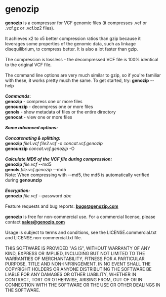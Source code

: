 # genozip
<b>genozip</b> is a compressor for VCF genomic files (it compresses .vcf or .vcf.gz or .vcf.bz2 files).<br>
<br>
It achieves x2 to x5 better compression ratios than gzip because it leverages some properties of the genomic data, such as linkage disequilibrium, to compress better. It is also a lot faster than gzip.<br>
<br>
The compression is lossless - the decompressed VCF file is 100% identical to the original VCF file.<br>
<br>
The command line options are very much similar to gzip, so if you're familiar with these, it works pretty much the same. To get started, try: <b>genozip</b> --help<br>
<br>
<b><i>Commands</b></i>: <br>
<b>genozip</b>   - compress one or more files <br>
<b>genounzip</b> - decompress one or more files <br>
<b>genols</b>    - show metadata of files or the entire directory <br>
<b>genocat</b>   - view one or more files <br>
<br>
<b><i>Some advanced options:</b></i><br>
<br>
<b><i>Concatenating & splitting:</b></i><br>
<b>genozip</b> <i>file1.vcf file2.vcf</i> -o <i>concat.vcf.genozip</i> <br>
<b>genounzip</b> <i>concat.vcf.genozip</i> -O <br>
<br>
<b><i>Calculate MD5 of the VCF file during compression:</b></i><br>
<b>genozip</b> <i>file.vcf</i> --md5 <br>
<b>genols</b> <i>file.vcf.genozip</i> --md5 <br>
Note: When compressing with --md5, the md5 is automatically verified during <b>genounzip</b> <br>
<br>
<b><i>Encryption:</b></i><br>
<b>genozip</b> <i>file.vcf</i> --password <i>abc</i> <br>
<br>
Feature requests and bug reports: <b>bugs@genozip.com</b> <br>
<br>
<b>genozip</b> is free for non-commercial use. For a commercial license, please contact <b>sales@genozip.com</b> <br>
<br>
Usage is subject to terms and conditions, see the LICENSE.commercial.txt and LICENSE.non-commercial.txt file. <br>
<br>
THIS SOFTWARE IS PROVIDED "AS IS", WITHOUT WARRANTY OF ANY KIND, EXPRESS OR IMPLIED, INCLUDING BUT NOT LIMITED TO THE WARRANTIES OF MERCHANTABILITY, FITNESS FOR A PARTICULAR PURPOSE, TITLE AND NON-INFRINGEMENT. IN NO EVENT SHALL THE COPYRIGHT HOLDERS OR ANYONE DISTRIBUTING THE SOFTWARE BE LIABLE FOR ANY DAMAGES OR OTHER LIABILITY, WHETHER IN CONTRACT, TORT OR OTHERWISE, ARISING FROM, OUT OF OR IN CONNECTION WITH THE SOFTWARE OR THE USE OR OTHER DEALINGS IN THE SOFTWARE.<br>
